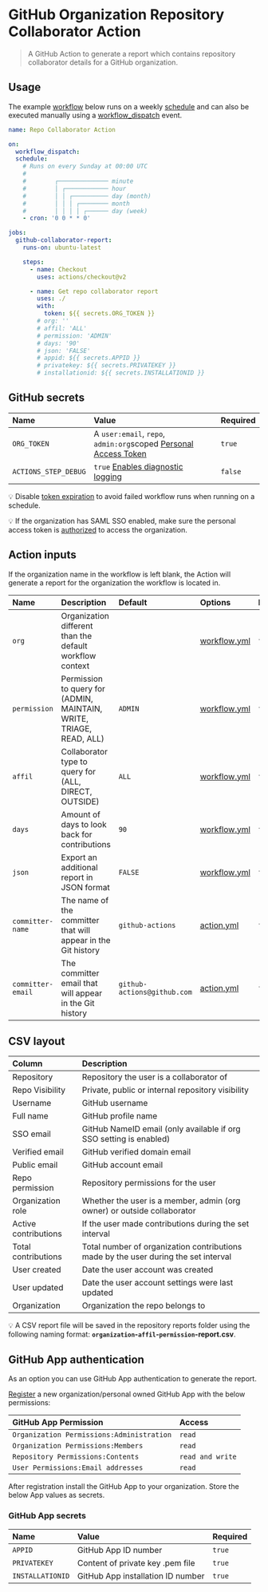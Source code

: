 # GitHub Organization Repository Collaborator Action

> A GitHub Action to generate a report which contains repository collaborator details for a GitHub organization.

## Usage

The example [workflow](https://docs.github.com/actions/reference/workflow-syntax-for-github-actions) below runs on a weekly [schedule](https://docs.github.com/actions/reference/events-that-trigger-workflows#scheduled-events) and can also be executed manually using a [workflow_dispatch](https://docs.github.com/actions/reference/events-that-trigger-workflows#manual-events) event.

```yml
name: Repo Collaborator Action

on:
  workflow_dispatch:
  schedule:
    # Runs on every Sunday at 00:00 UTC
    #
    #        ┌────────────── minute
    #        │ ┌──────────── hour
    #        │ │ ┌────────── day (month)
    #        │ │ │ ┌──────── month
    #        │ │ │ │ ┌────── day (week)
    - cron: '0 0 * * 0'

jobs:
  github-collaborator-report:
    runs-on: ubuntu-latest

    steps:
      - name: Checkout
        uses: actions/checkout@v2

      - name: Get repo collaborator report
        uses: ./
        with:
          token: ${{ secrets.ORG_TOKEN }}
        # org: ''
        # affil: 'ALL'
        # permission: 'ADMIN'
        # days: '90'
        # json: 'FALSE'
        # appid: ${{ secrets.APPID }}
        # privatekey: ${{ secrets.PRIVATEKEY }}
        # installationid: ${{ secrets.INSTALLATIONID }}
```

## GitHub secrets

| Name                 | Value                                                             | Required |
| :------------------- | :---------------------------------------------------------------- | :------- |
| `ORG_TOKEN`          | A `user:email`, `repo`, `admin:org`scoped [Personal Access Token] | `true`   |
| `ACTIONS_STEP_DEBUG` | `true` [Enables diagnostic logging]                               | `false`  |

[personal access token]: https://github.com/settings/tokens/new?scopes=admin:org,repo,user:email&description=Repo+Collaborator+Action 'Personal Access Token'
[enables diagnostic logging]: https://docs.github.com/en/actions/managing-workflow-runs/enabling-debug-logging#enabling-runner-diagnostic-logging 'Enabling runner diagnostic logging'

:bulb: Disable [token expiration](https://github.blog/changelog/2021-07-26-expiration-options-for-personal-access-tokens/) to avoid failed workflow runs when running on a schedule.

:bulb: If the organization has SAML SSO enabled, make sure the personal access token is [authorized](https://docs.github.com/enterprise-cloud@latest/authentication/authenticating-with-saml-single-sign-on/authorizing-a-personal-access-token-for-use-with-saml-single-sign-on) to access the organization.

## Action inputs

If the organization name in the workflow is left blank, the Action will generate a report for the organization the workflow is located in.

| Name              | Description                                                         | Default                     | Options        | Required |
| :---------------- | :------------------------------------------------------------------ | :-------------------------- | :------------- | :------- |
| `org`             | Organization different than the default workflow context            |                             | [workflow.yml] | `false`  |
| `permission`      | Permission to query for (ADMIN, MAINTAIN, WRITE, TRIAGE, READ, ALL) | `ADMIN`                     | [workflow.yml] | `false`  |
| `affil`           | Collaborator type to query for (ALL, DIRECT, OUTSIDE)               | `ALL`                       | [workflow.yml] | `false`  |
| `days`            | Amount of days to look back for contributions                       | `90`                        | [workflow.yml] | `false`  |
| `json`            | Export an additional report in JSON format                          | `FALSE`                     | [workflow.yml] | `false`  |
| `committer-name`  | The name of the committer that will appear in the Git history       | `github-actions`            | [action.yml]   | `false`  |
| `committer-email` | The committer email that will appear in the Git history             | `github-actions@github.com` | [action.yml]   | `false`  |

[workflow.yml]: #Usage 'Usage'
[action.yml]: action.yml 'action.yml'

## CSV layout

| Column               | Description                                                                         |
| :------------------- | :---------------------------------------------------------------------------------- |
| Repository           | Repository the user is a collaborator of                                            |
| Repo Visibility      | Private, public or internal repository visibility                                   |
| Username             | GitHub username                                                                     |
| Full name            | GitHub profile name                                                                 |
| SSO email            | GitHub NameID email (only available if org SSO setting is enabled)                  |
| Verified email       | GitHub verified domain email                                                        |
| Public email         | GitHub account email                                                                |
| Repo permission      | Repository permissions for the user                                                 |
| Organization role    | Whether the user is a member, admin (org owner) or outside collaborator             |
| Active contributions | If the user made contributions during the set interval                              |
| Total contributions  | Total number of organization contributions made by the user during the set interval |
| User created         | Date the user account was created                                                   |
| User updated         | Date the user account settings were last updated                                    |
| Organization         | Organization the repo belongs to                                                    |

:bulb: A CSV report file will be saved in the repository reports folder using the following naming format: **`organization`-`affil`-`permission`-report.csv**.

## GitHub App authentication

As an option you can use GitHub App authentication to generate the report.

[Register](https://docs.github.com/developers/apps/building-github-apps/creating-a-github-app) a new organization/personal owned GitHub App with the below permissions:

| GitHub App Permission                     | Access           |
| :---------------------------------------- | :--------------- |
| `Organization Permissions:Administration` | `read`           |
| `Organization Permissions:Members`        | `read`           |
| `Repository Permissions:Contents`         | `read and write` |
| `User Permissions:Email addresses`        | `read`           |

After registration install the GitHub App to your organization. Store the below App values as secrets.

### GitHub App secrets

| Name             | Value                             | Required |
| :--------------- | :-------------------------------- | :------- |
| `APPID`          | GitHub App ID number              | `true`   |
| `PRIVATEKEY`     | Content of private key .pem file  | `true`   |
| `INSTALLATIONID` | GitHub App installation ID number | `true`   |
